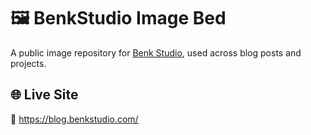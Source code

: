 # 🖼️ BenkStudio Image Bed

A public image repository for [Benk Studio](https://blog.benkstudio.com/), used across blog posts and projects.

## 🌐 Live Site

🔗 https://blog.benkstudio.com/

